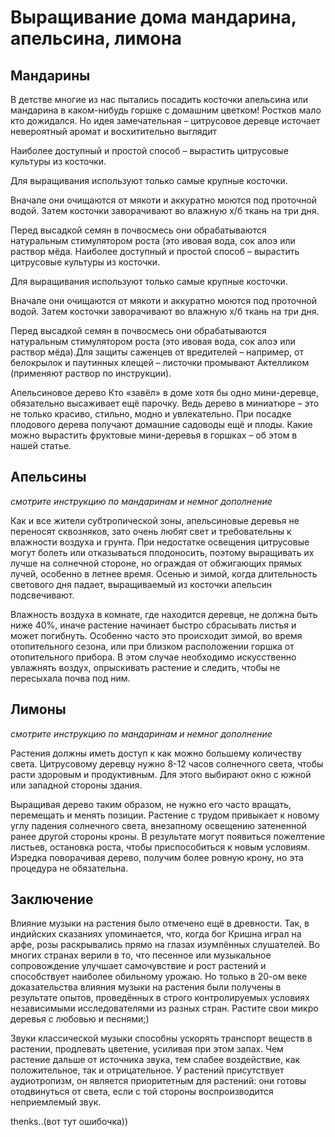 # Выращивание дома мандарина, апельсина, лимона

## Мандарины

В детстве многие из нас пытались посадить косточки апельсина или мандарина в каком-нибудь горшке с домашним цветком! Ростков мало кто дожидался. Но идея замечательная – цитрусовое деревце источает невероятный аромат и восхитительно выглядит

Наиболее доступный и простой способ – вырастить цитрусовые культуры из косточки.

Для выращивания используют только самые крупные косточки.

Вначале они очищаются от мякоти и аккуратно моются под проточной водой. Затем косточки заворачивают во влажную х/б ткань на три дня.

Перед высадкой семян в почвосмесь они обрабатываются натуральным стимулятором роста (это ивовая вода, сок алоэ или раствор мёда.
Наиболее доступный и простой способ – вырастить цитрусовые культуры из косточки.

Для выращивания используют только самые крупные косточки.

Вначале они очищаются от мякоти и аккуратно моются под проточной водой. Затем косточки заворачивают во влажную х/б ткань на три дня.

Перед высадкой семян в почвосмесь они обрабатываются натуральным стимулятором роста (это ивовая вода, сок алоэ или раствор мёда).Для защиты саженцев от вредителей – например, от белокрылок и паутинных клещей – листочки промывают Актелликом (применяют раствор по инструкции).

Апельсиновое дерево
Кто «завёл» в доме хотя бы одно мини-деревце, обязательно высаживает ещё парочку. Ведь дерево в миниатюре – это не только красиво, стильно, модно и увлекательно. При посадке плодового дерева получают домашние садоводы ещё и плоды. Какие можно вырастить фруктовые мини-деревья в горшках – об этом в нашей статье.

## Апельсины

_смотрите инструкцию по мандаринам и немног дополнение_

Как и все жители субтропической зоны, апельсиновые деревья не переносят сквозняков, зато очень любят свет и требовательны к влажности воздуха и грунта. При недостатке освещения цитрусовые могут болеть или отказываться плодоносить, поэтому выращивать их лучше на солнечной стороне, но ограждая от обжигающих прямых лучей, особенно в летнее время. Осенью и зимой, когда длительность светового дня падает, выращиваемый из косточки апельсин подсвечивают.

Влажность воздуха в комнате, где находится деревце, не должна быть ниже 40%, иначе растение начинает быстро сбрасывать листья и может погибнуть. Особенно часто это происходит зимой, во время отопительного сезона, или при близком расположении горшка от отопительного прибора. В этом случае необходимо искусственно увлажнять воздух, опрыскивать растение и следить, чтобы не пересыхала почва под ним.

## Лимоны

_смотрите инструкцию по мандаринам и немног дополнение_

Растения должны иметь доступ к как можно большему количеству света. Цитрусовому деревцу нужно 8-12 часов солнечного света, чтобы расти здоровым и продуктивным. Для этого выбирают окно с южной или западной стороны здания.

Выращивая дерево таким образом, не нужно его часто вращать, перемещать и менять позиции. Растение с трудом привыкает к новому углу падения солнечного света, внезапному освещению затененной ранее другой стороны кроны. В результате могут появиться пожелтение листьев, остановка роста, чтобы приспособиться к новым условиям. Изредка поворачивая дерево, получим более ровную крону, но эта процедура не обязательна.

## Заключение

Влияние музыки на растения было отмечено ещё в древности. Так, в индийских сказаниях упоминается, что, когда бог Кришна играл на арфе, розы раскрывались прямо на глазах изумлённых слушателей. Во многих странах верили в то, что песенное или музыкальное сопровождение улучшает самочувствие и рост растений и способствует наиболее обильному урожаю. Но только в 20-ом веке доказательства влияния музыки на растения были получены в результате опытов, проведённых в строго контролируемых условиях независимыми исследователями из разных стран.
Растите свои микро деревья с любовью и песнями;)

Звуки классической музыки способны ускорять транспорт веществ в растении, продлевать цветение, усиливая при этом запах. Чем растение дальше от источника звука, тем слабее воздействие, как положительное, так и отрицательное. У растений присутствует аудиотропизм, он является приоритетным для растений: они готовы отодвинуться от света, если с той стороны воспроизводится неприемлемый звук.

thenks..(вот тут ошибочка))
